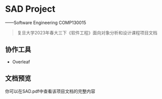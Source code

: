 # SAD Project
——Software Engineering COMP130015
> 复旦大学2023年春大三下《软件工程》面向对象分析和设计课程项目文档


## 协作工具

- Overleaf

## 文档预览
你可以在SAD.pdf中查看该项目文档的完整内容




